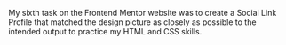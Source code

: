 My sixth task on the Frontend Mentor website was to create a Social Link Profile that matched the design picture as closely as possible to the intended output to practice my HTML and CSS skills.
